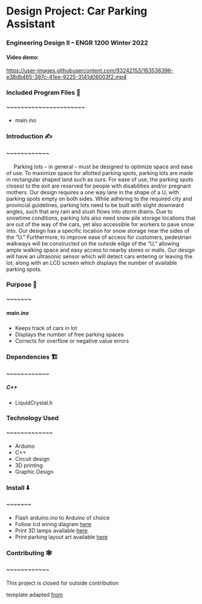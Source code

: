 # Design Project: Car Parking Assistant
### Engineering Design II – ENGR 1200 Winter 2022

#### Video demo:
https://user-images.githubusercontent.com/93242153/163536396-e38db465-397c-41ee-9225-3141d06003f2.mp4


### Included Program Files 🎪  
#### ~~~~~~~~~~~~~~~~~~~~~~  
* main.ino

### Introduction ✍️
#### ~~~~~~~~~~~~

&nbsp;&nbsp;&nbsp;&nbsp; Parking lots – in general – must be designed to optimize space and ease of use. To maximize space for allotted parking spots, parking lots are made in rectangular shaped land such as ours. For ease of use, the parking spots closest to the exit are reserved for people with disabilities and/or pregnant mothers. Our design requires a one way lane in the shape of a U, with parking spots empty on both sides. While adhering to the required city and provincial guidelines, parking lots need to be built with slight downward angles, such that any rain and slush flows into storm drains. Due to snowtime conditions, parking lots also need snow pile storage locations that are out of the way of the cars, yet also accessible for workers to pave snow into. Our design has a specific location for snow storage near the sides of the “U.” Furthermore, to improve ease of access for customers, pedestrian walkways will be constructed on the outside edge of the “U,” allowing ample walking space and easy access to nearby stores or malls. Our design will have an ultrasonic sensor which will detect cars entering or leaving the lot, along with an LCD screen which displays the number of available parking spots. 


### Purpose 🥅
#### ~~~~~~~
##### main.ino
* Keeps track of cars in lot
* Displays the number of free parking spaces
* Corrects for overflow or negative value errors 


### Dependencies 🏗️    
#### ~~~~~~~~~~~~    
##### C++
* LiquidCrystal.h   

### Technology Used
#### ~~~~~~~~~~~~~
* Arduino
* C++
* Circuit design
* 3D printing
* Graphic Design

### Install ⬇️
#### ~~~~~~~
* Flash arduino.ino to Arduino of choice
* Follow lcd wiring diagram [here](https://arduinogetstarted.com/tutorials/arduino-lcd)
* Print 3D lamps available [here](https://www.thingiverse.com/thing:5265311)
* Print parking layout art available [here](https://raw.githubusercontent.com/Harsh-Sarvaiya/Parking-Lot-Assistant/main/parking.png)

### Contributing 🕸️    
#### ~~~~~~~~~~~~
This project is closed for outside contribution

template adapted [from](github.com/GabrielPresley/methane)
